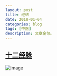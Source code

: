 ```yaml
---
layout: post
title: 经络
date: 2018-01-04
categories: blog
tags: [中医]
description: 文章金句。
---
```


## [十二经脉](http://www.quanxue.cn/CT_ZhongYi/JingLuoIndex.html)


![image](http://www.quanxue.cn/CT_ZhongYi/JingLuo/pic/ShouTaiYingFei.jpg)
